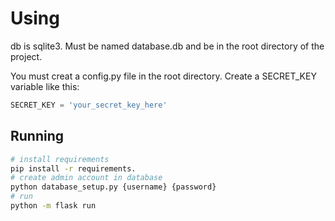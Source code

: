 # Using

db is sqlite3. Must be named database.db and be in the root directory of the project.

You must creat a config.py file in the root directory. Create a SECRET_KEY variable like this:
```python
SECRET_KEY = 'your_secret_key_here'
```
## Running

```bash
# install requirements
pip install -r requirements.
# create admin account in database
python database_setup.py {username} {password}
# run
python -m flask run
```